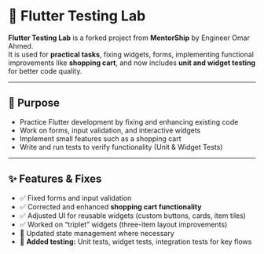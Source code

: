 # 🧪 Flutter Testing Lab

**Flutter Testing Lab** is a forked project from **MentorShip** by Engineer Omar Ahmed.  
It is used for **practical tasks**, fixing widgets, forms, implementing functional improvements like **shopping cart**, and now includes **unit and widget testing** for better code quality.

---

## 🎯 Purpose

- Practice Flutter development by fixing and enhancing existing code  
- Work on forms, input validation, and interactive widgets  
- Implement small features such as a shopping cart  
- Write and run tests to verify functionality (Unit & Widget Tests)  

---

## ✨ Features & Fixes

- ✅ Fixed forms and input validation  
- ✅ Corrected and enhanced **shopping cart functionality**  
- ✅ Adjusted UI for reusable widgets (custom buttons, cards, item tiles)  
- ✅ Worked on “triplet” widgets (three-item layout improvements)  
- 🔄 Updated state management where necessary  
- 🧪 **Added testing:** Unit tests, widget tests, integration tests for key flows  
